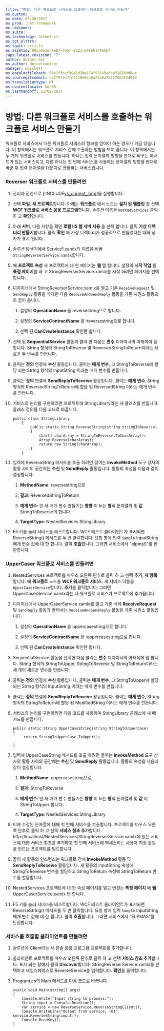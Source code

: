```yaml
---
title: "방법: 다른 워크플로 서비스를 호출하는 워크플로 서비스 만들기"
ms.custom: 
ms.date: 03/30/2017
ms.prod: .net-framework
ms.reviewer: 
ms.suite: 
ms.technology: dotnet-clr
ms.tgt_pltfrm: 
ms.topic: article
ms.assetid: 99b3ee3e-aeb7-4e6f-8321-60fe6140eb67
caps.latest.revision: "7"
author: dotnet-bot
ms.author: dotnetcontent
manager: wpickett
ms.openlocfilehash: 54c1ffcef9946d2be174f92545cdba3181b0d8ee
ms.sourcegitcommit: ce279f2d7fe2220e6ea0a25a8a7a5370ddf8d9f0
ms.translationtype: MT
ms.contentlocale: ko-KR
ms.lasthandoff: 12/02/2017
---
```

# <a name="how-to-create-a-workflow-service-that-calls-another-workflow-service"></a>방법: 다른 워크플로 서비스를 호출하는 워크플로 서비스 만들기
워크플로 서비스에서 다른 워크플로 서비스의 정보를 얻어야 하는 경우가 가끔 있습니다.  이 항목에서는 워크플로 서비스 간에 호출하는 방법을 보여 줍니다. 이 항목에서는 두 개의 워크플로 서비스를 만듭니다. 하나는 입력 문자열의 방향을 반대로 바꾸는 메서드가 있는 서비스이고, 다른 하나는 첫 번째 서비스를 사용하는 문자열의 방향을 반대로 바꾼 후 입력 문자열을 대문자로 변환하는 서비스입니다.  
  
### <a name="to-create-the-reverser-workflow-service"></a>Reverser 워크플로 서비스를 만들려면  
  
1.  관리자 권한으로 [!INCLUDE[vs_current_long](../../../../includes/vs-current-long-md.md)]을 실행합니다.  
  
2.  선택 **파일**, **새 프로젝트**합니다. 아래는 **워크플로** 에서 노드는 **설치 된 템플릿** 창 선택 **WCF 워크플로 서비스 응용 프로그램**합니다. 솔루션 이름을 `NestedServices` 클릭 하 고 **확인**합니다.  
  
3.  아래 **서버**, 다음 사항을 확인 **로컬 IIS 웹 서버 사용** 을 선택 합니다. 클릭 **가상 디렉터리 만들기**합니다. 클릭 **확인** 에 가상 디렉터리가 성공적으로 만들었다는 대화 상자가 표시 됩니다.  
  
4.  솔루션 탐색기에서 Service1.xamlx의 이름을 바꿀 `StringReverserService.xamlx`합니다.  
  
5.  에 **프로젝트 속성** 새 프로젝트에 대 한 페이지는 **웹** 탭 합니다. 설정의 **시작 작업** 를 **특정 페이지**를 하 고 StringReverserService.xamlx를 시작 하려면 페이지를 선택 합니다.  
  
6.  디자이너에서 StringReverserService.xamlx를 열고 기존 `ReceiveRequest` 및 `SendReply` 활동을 삭제한 다음 `ReceiveAndSendReply` 활동을 기존 시퀀스 활동으로 끌어 옵니다.  
  
    1.  설정의 **OperationName** 을 reversestring으로 합니다.  
  
    2.  설정의 **ServiceContractName** 을 ireversestring으로 합니다.  
  
    3.  선택 된 **CanCreateInstance** 확인란 합니다.  
  
7.  선택 된 **SequentialService** 활동과 클릭 한 다음는 **변수** 디자이너의 아래쪽에 탭 합니다. String 형식의 StringToReverse 및 ReversedStringToReturn이라는 새로운 두 변수를 만듭니다.  
  
8.  클릭는 **정의** 연결에 **수신** 활동입니다. 클릭는 **매개 변수**, 고 StringToReverse에 할당 되는 String 형식의 InputString 이라는 매개 변수를 만듭니다.  
  
9. 클릭는 **정의** 연결에 **SendReplyToReceive** 활동입니다. 클릭는 **매개 변수**, String 형식의 ReversedStringToReturn에 할당 된 ReversedString 이라는 매개 변수를 만듭니다.  
  
10. 서비스의 논리를 구현하려면 프로젝트에 StringLibrary라는 새 클래스를 만듭니다.  클래스 정의를 다음 코드로 바꿉니다.  
  
    ```  
    public class StringLibrary  
        {  
            public static String ReverseString(string StringToReverse)  
            {  
                char[] charArray = StringToReverse.ToCharArray();  
                Array.Reverse(charArray);  
                return new String(charArray);  
            }  
        }  
    ```  
  
11. 입력에 ReverseString 메서드를 호출 하려면 끌어는 **InvokeMethod** 도구 상자의 활동 사이의 공간에는 **수신** 및 **SendReply** 활동입니다. 활동의 속성을 다음과 같이 설정합니다.  
  
    1.  **MethodName**: reversestring으로  
  
    2.  **결과**: ReversedStringToReturn  
  
    3.  **매개 변수**: 인 새 매개 변수 만들기는 **방향** 이 In는 **형식** 문자열의 및 **값** StringToReverse의 합니다.  
  
    4.  **TargetType**: NestedServices.StringLibrary  
  
12. F5 키를 눌러 서비스를 테스트합니다. WCF 테스트 클라이언트가 표시되면 ReverseString() 메서드를 두 번 클릭합니다. 요청 창에 입력 `Sample` InputString 매개 변수 값에 대 한 합니다. 클릭 **호출**합니다. 그러면 서비스에서 "elpmaS"를 반환합니다.  
  
### <a name="to-create-the-uppercaser-workflow-service"></a>UpperCaser 워크플로 서비스를 만들려면  
  
1.  NestedServices 프로젝트를 마우스 오른쪽 단추로 클릭 하 고 선택 **추가**, **새 항목**합니다. 에 **워크플로** 노드를 **WCF 워크플로 서비스**, 새 서비스 이름을 `UpperCaserService`합니다. **추가**를 클릭합니다. 그러면 UpperCaserService.xamlx라는 새 워크플로 서비스가 프로젝트에 추가됩니다.  
  
2.  디자이너에서 UpperCaserService.xamlx를 열고 기존 삭제 **ReceiveRequest** 및 `SendReply` 활동과 끌어서는 `ReceiveAndSendReply` 활동을 기존 시퀀스 활동입니다.  
  
    1.  설정의 **OperationName** 을 uppercasestring으로 합니다.  
  
    2.  설정의 **ServiceContractName** 을 iuppercasestring으로 합니다.  
  
    3.  선택 된 **CanCreateInstance** 확인란 합니다.  
  
3.  SequentialService 활동을 선택한 다음 클릭는 **변수** 디자이너의 아래쪽에 탭 합니다. String 형식의 StringToUpper, StringToReverse 및 StringToReturn이라는 세 개의 새로운 변수를 만듭니다.  
  
4.  클릭는 **정의** 연결에 **수신** 활동입니다. 클릭는 **매개 변수**, 고 StringToUpper에 할당 되는 String 형식의 InputString 이라는 매개 변수를 만듭니다.  
  
5.  클릭는 **정의** 연결에 **SendReplyToReceive** 활동입니다. 클릭는 **매개 변수**, String 형식의 StringToReturn에 할당 된 ModifiedString 이라는 매개 변수를 만듭니다.  
  
6.  서비스의 논리를 구현하려면 다음 코드를 사용하여 StringLibrary 클래스에 새 메서드를 만듭니다.  
  
    ```  
    public static String UpperCaseString(string StringToUpperCase)  
    {  
         return StringToUpperCase.ToUpper();  
  
    }  
    ```  
  
7.  입력에 UpperCaseString 메서드를 호출 하려면 끌어는 **InvokeMethod** 도구 상자의 활동 사이의 공간에는 **수신** 및 **SendReply** 활동입니다. 활동의 속성을 다음과 같이 설정합니다.  
  
    1.  **MethodName**: uppercasestring으로  
  
    2.  **결과**: StringToReverse  
  
    3.  **매개 변수**: 인 새 매개 변수 만들기는 **방향** 이 In는 **형식** 문자열의 및 **값** 이 StringToUpper 합니다.  
  
    4.  **TargetType**: NestedServices.StringLibrary  
  
8.  이제 수정된 문자열에 대해 첫 번째 서비스를 호출합니다. 프로젝트를 마우스 오른쪽 단추로 클릭 하 고 선택 **서비스 참조 추가**합니다. http://localhost/NestedServices/StringReverserService.xamlx에 있는 서비스에 대한 서비스 참조를 추가하고 첫 번째 서비스에 액세스하는 사용자 지정 활동을 만드는 프로젝트를 빌드합니다.  
  
9. 끌어 새 활동의 인스턴스는 워크플로 간에 **InvokeMethod** 활동 및 **SendReplyToReceive** 활동입니다. 새 활동의 InputString 속성에 StringToReverse 변수를 할당하고 StringToReturn 속성에 StringToReturn 변수를 할당합니다.  
  
10. NestedServices 프로젝트에 대 한 속성 페이지를 열고 변경는 **특정 페이지** 에 **웹** UpperCaserService.xamlx 탭 합니다.  
  
11. F5 키를 눌러 서비스를 테스트합니다. WCF 테스트 클라이언트가 표시되면 ReverseString() 메서드를 두 번 클릭합니다. 요청 창에 입력 `Sample` InputString 매개 변수 값에 대 한 합니다. 클릭 **호출**합니다. 그러면 서비스에서 "ELPMAS"를 반환합니다.  
  
### <a name="to-create-a-client-to-call-the-services"></a>서비스를 호출할 클라이언트를 만들려면  
  
1.  솔루션에 Client라는 새 콘솔 응용 프로그램 프로젝트를 추가합니다.  
  
2.  클라이언트 프로젝트를 마우스 오른쪽 단추로 클릭 하 고 선택 **서비스 참조 추가**합니다. 표시 되는 창에서 클릭 **Discover**합니다. StringReverserService.xamlx를 선택하고 네임스페이스로 ReverseService를 입력합니다.  **확인**을 클릭합니다.  
  
3.  Program.cs의 Main 메서드를 다음 코드로 바꿉니다.  
  
    ```  
    static void Main(string[] args)  
    {  
        Console.Write("Input string to process:");  
        String input = Console.ReadLine();  
        var service = new ReverseService.ReverseStringClient();  
        Console.WriteLine("Output from service: {0}", service.ReverseString(input));  
        Console.ReadKey();  
    }  
    ```
